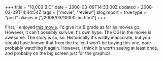 +++
title = "10,000 B.C"
date = 2008-03-09T14:33:00Z
updated = 2008-03-09T14:44:54Z
tags = ["movie", "review"]
blogimport = true 
type = "post"
aliases = ["/2008/03/10000-bc.html"]
+++

First, I enjoyed [this movie][imdb]. I'd give it a B grade as far as movies go. However, it can't possibly survive it's
own hype. The CGI in the movie is awesome. The story is so, so. Historically it's wildly inaccurate, but you should have
known that from the trailer. I won't be buying this one, nore probably watching it again. However, I think it is worth
seeing at least once, and probably on the big screen just for the graphics.

[imdb]: http://www.imdb.com/title/tt0443649/
